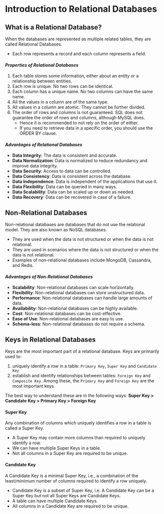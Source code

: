 # Introduction to Relational Databases
## What is a Relational Database?
When the databases are represented as multiple related tables, they are called Relational Databases.
- Each row represents a record and each column represents a field.

#### _Properties of Relational Databases_
1. Each table stores some information, either about an entity or a relationship between entities.
2. Each row is unique. No two rows can be identical.
3. Each column has a unique name. No two columns can have the same name.
4. All the values in a column are of the same type.
5. All values in a column are atomic. They cannot be further divided.
6. The order of rows and columns is not guaranteed. SQL does not guarantee the order of rows and columns, although MySQL does.
   - Hence it is recommended to not rely on the order of either.
   - If you need to retrieve data in a specific order, you should use the ORDER BY clause.

#### _Advantages of Relational Databases_
- **Data Integrity**: The data is consistent and accurate.
- **Data Normalization**: Data is normalized to reduce redundancy and improve data integrity.
- **Data Security**: Access to data can be controlled.
- **Data Consistency**: Data is consistent across the database.
- **Data Independence**: Data is independent of the applications that use it.
- **Data Flexibility**: Data can be queried in many ways.
- **Data Scalability**: Data can be scaled up or down as needed.
- **Data Recovery**: Data can be recovered in case of a failure.

## Non-Relational Databases
Non-relational databases are databases that do not use the relational model. They are also known as NoSQL databases.
- They are used when the data is not structured or when the data is not relational.
- They are used in scenarios where the data is not structured or when the data is not relational.
- Examples of non-relational databases include MongoDB, Cassandra, and Redis.

#### _Advantages of Non-Relational Databases_
- **Scalability**: Non-relational databases can scale horizontally.
- **Flexibility**: Non-relational databases can store unstructured data.
- **Performance**: Non-relational databases can handle large amounts of data.
- **Availability**: Non-relational databases can be highly available.
- **Cost**: Non-relational databases can be cost-effective.
- **Ease of Use**: Non-relational databases are easy to use.
- **Schema-less**: Non-relational databases do not require a schema.

## Keys in Relational Databases
Keys are the most important part of a relational database. 
Keys are primarily used to: 
1. uniquely identify a row in a table: `Primary Key`, `Super Key` and `Candidate Key`
2. establish and identify relationships between tables: `Foreign Key` and `Composite Key`.
Among these, the `Primary Key` and `Foreign Key` are the most important keys.

The best way to understand these are in the following ways:
**Super Key > Candidate Key > Primary Key > Foreign Key**

#### Super Key
Any combination of columns which uniquely identifies a row in a table is called a Super Key.
- A Super Key may contain more columns than required to uniquely identify a row.
- We can have multiple Super Keys in a table.
- Not all columns in a Super Key are required to be unique.

#### Candidate Key
A Candidate Key is a minimal Super Key, i.e., a combination of the least/minimum number of columns required to identify a row uniquely.
- Candidate Key is a subset of Super Key, i.e. A Candidate Key can be a Super Key but not all Super Keys are Candidate Keys.
- A table can have multiple Candidate Keys.
- All columns in a Candidate Key are required to be unique.
